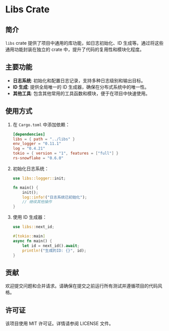# Libs Crate

## 简介

`libs` crate 提供了项目中通用的库功能，如日志初始化、ID 生成等。通过将这些通用功能封装在独立的 crate 中，提升了代码的复用性和模块化程度。

## 主要功能

- **日志系统**: 初始化和配置日志记录，支持多种日志级别和输出目标。
- **ID 生成**: 提供全局唯一的 ID 生成器，确保在分布式系统中的唯一性。
- **其他工具**: 包含其他常用的工具函数和模块，便于在项目中快速使用。

## 使用方式

1. 在 `Cargo.toml` 中添加依赖：
    ```toml
    [dependencies]
    libs = { path = "../libs" }
    env_logger = "0.11.1"
    log = "0.4.21"
    tokio = { version = "1", features = ["full"] }
    rs-snowflake = "0.6.0"
    ```

2. 初始化日志系统：
    ```rust
    use libs::logger::init;

    fn main() {
        init();
        log::info!("日志系统已初始化");
        // 继续其他操作
    }
    ```

3. 使用 ID 生成器：
    ```rust
    use libs::next_id;

    #[tokio::main]
    async fn main() {
        let id = next_id().await;
        println!("生成的ID: {}", id);
    }
    ```

## 贡献

欢迎提交问题和合并请求。请确保在提交之前运行所有测试并遵循项目的代码风格。

## 许可证

该项目使用 MIT 许可证。详情请参阅 LICENSE 文件。 